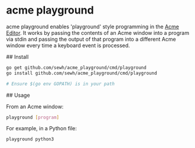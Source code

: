 acme playground
===============

acme playground enables 'playground' style programming in the [Acme Editor](https://en.wikipedia.org/wiki/Acme_(text_editor)). It works by passing the contents of an Acme window into a program via stdin and passing the output of that program into a different Acme window every time a keyboard event is processed.

## Install



```bash
go get github.com/sewh/acme_playground/cmd/playground
go install github.com/sewh/acme_playground/cmd/playground

# Ensure $(go env GOPATH) is in your path
```


## Usage



From an Acme window:

```bash
playground [program]
```

For example, in a Python file:

```bash
playground python3
```